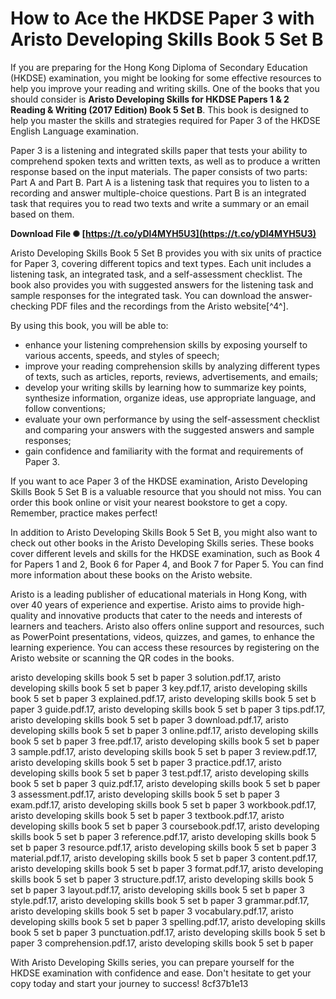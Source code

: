 
 
# How to Ace the HKDSE Paper 3 with Aristo Developing Skills Book 5 Set B
 
If you are preparing for the Hong Kong Diploma of Secondary Education (HKDSE) examination, you might be looking for some effective resources to help you improve your reading and writing skills. One of the books that you should consider is **Aristo Developing Skills for HKDSE Papers 1 & 2 Reading & Writing (2017 Edition) Book 5 Set B**. This book is designed to help you master the skills and strategies required for Paper 3 of the HKDSE English Language examination.
 
Paper 3 is a listening and integrated skills paper that tests your ability to comprehend spoken texts and written texts, as well as to produce a written response based on the input materials. The paper consists of two parts: Part A and Part B. Part A is a listening task that requires you to listen to a recording and answer multiple-choice questions. Part B is an integrated task that requires you to read two texts and write a summary or an email based on them.
 
**Download File ✺ [https://t.co/yDl4MYH5U3](https://t.co/yDl4MYH5U3)**


 
Aristo Developing Skills Book 5 Set B provides you with six units of practice for Paper 3, covering different topics and text types. Each unit includes a listening task, an integrated task, and a self-assessment checklist. The book also provides you with suggested answers for the listening task and sample responses for the integrated task. You can download the answer-checking PDF files and the recordings from the Aristo website[^4^].
 
By using this book, you will be able to:
 
- enhance your listening comprehension skills by exposing yourself to various accents, speeds, and styles of speech;
- improve your reading comprehension skills by analyzing different types of texts, such as articles, reports, reviews, advertisements, and emails;
- develop your writing skills by learning how to summarize key points, synthesize information, organize ideas, use appropriate language, and follow conventions;
- evaluate your own performance by using the self-assessment checklist and comparing your answers with the suggested answers and sample responses;
- gain confidence and familiarity with the format and requirements of Paper 3.

If you want to ace Paper 3 of the HKDSE examination, Aristo Developing Skills Book 5 Set B is a valuable resource that you should not miss. You can order this book online or visit your nearest bookstore to get a copy. Remember, practice makes perfect!
  
In addition to Aristo Developing Skills Book 5 Set B, you might also want to check out other books in the Aristo Developing Skills series. These books cover different levels and skills for the HKDSE examination, such as Book 4 for Papers 1 and 2, Book 6 for Paper 4, and Book 7 for Paper 5. You can find more information about these books on the Aristo website.
 
Aristo is a leading publisher of educational materials in Hong Kong, with over 40 years of experience and expertise. Aristo aims to provide high-quality and innovative products that cater to the needs and interests of learners and teachers. Aristo also offers online support and resources, such as PowerPoint presentations, videos, quizzes, and games, to enhance the learning experience. You can access these resources by registering on the Aristo website or scanning the QR codes in the books.
 
aristo developing skills book 5 set b paper 3 solution.pdf.17,  aristo developing skills book 5 set b paper 3 key.pdf.17,  aristo developing skills book 5 set b paper 3 explained.pdf.17,  aristo developing skills book 5 set b paper 3 guide.pdf.17,  aristo developing skills book 5 set b paper 3 tips.pdf.17,  aristo developing skills book 5 set b paper 3 download.pdf.17,  aristo developing skills book 5 set b paper 3 online.pdf.17,  aristo developing skills book 5 set b paper 3 free.pdf.17,  aristo developing skills book 5 set b paper 3 sample.pdf.17,  aristo developing skills book 5 set b paper 3 review.pdf.17,  aristo developing skills book 5 set b paper 3 practice.pdf.17,  aristo developing skills book 5 set b paper 3 test.pdf.17,  aristo developing skills book 5 set b paper 3 quiz.pdf.17,  aristo developing skills book 5 set b paper 3 assessment.pdf.17,  aristo developing skills book 5 set b paper 3 exam.pdf.17,  aristo developing skills book 5 set b paper 3 workbook.pdf.17,  aristo developing skills book 5 set b paper 3 textbook.pdf.17,  aristo developing skills book 5 set b paper 3 coursebook.pdf.17,  aristo developing skills book 5 set b paper 3 reference.pdf.17,  aristo developing skills book 5 set b paper 3 resource.pdf.17,  aristo developing skills book 5 set b paper 3 material.pdf.17,  aristo developing skills book 5 set b paper 3 content.pdf.17,  aristo developing skills book 5 set b paper 3 format.pdf.17,  aristo developing skills book 5 set b paper 3 structure.pdf.17,  aristo developing skills book 5 set b paper 3 layout.pdf.17,  aristo developing skills book 5 set b paper 3 style.pdf.17,  aristo developing skills book 5 set b paper 3 grammar.pdf.17,  aristo developing skills book 5 set b paper 3 vocabulary.pdf.17,  aristo developing skills book 5 set b paper 3 spelling.pdf.17,  aristo developing skills book 5 set b paper 3 punctuation.pdf.17,  aristo developing skills book 5 set b paper 3 comprehension.pdf.17,  aristo developing skills book 5 set b paper
 
With Aristo Developing Skills series, you can prepare yourself for the HKDSE examination with confidence and ease. Don't hesitate to get your copy today and start your journey to success!
 8cf37b1e13
 

